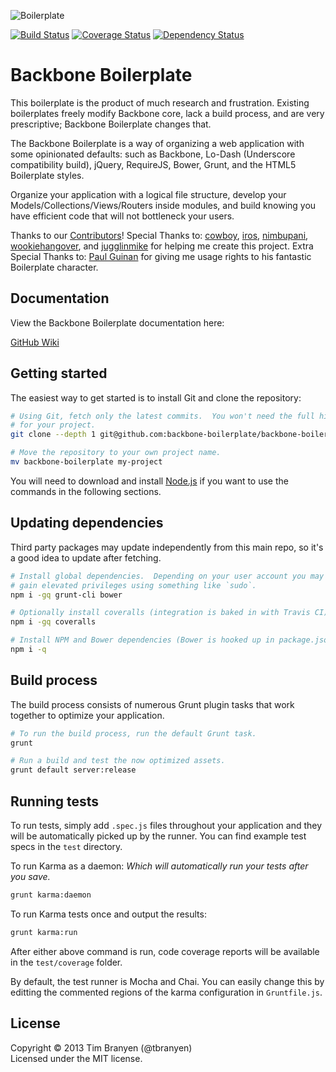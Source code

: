 ![Boilerplate](https://github.com/backbone-boilerplate/backbone-boilerplate/raw/assets/header.png)

[![Build Status](https://travis-ci.org/backbone-boilerplate/backbone-boilerplate.png?branch=master)](https://travis-ci.org/backbone-boilerplate/backbone-boilerplate) [![Coverage Status](https://coveralls.io/repos/backbone-boilerplate/backbone-boilerplate/badge.png)](https://coveralls.io/r/backbone-boilerplate/backbone-boilerplate) [![Dependency Status](https://gemnasium.com/backbone-boilerplate/backbone-boilerplate.png)](https://gemnasium.com/backbone-boilerplate/backbone-boilerplate)

Backbone Boilerplate
====================

This boilerplate is the product of much research and frustration.  Existing
boilerplates freely modify Backbone core, lack a build process, and are very
prescriptive; Backbone Boilerplate changes that.

The Backbone Boilerplate is a way of organizing a web application with some
opinionated defaults: such as Backbone, Lo-Dash (Underscore compatibility
build), jQuery, RequireJS, Bower, Grunt, and the HTML5 Boilerplate styles.

Organize your application with a logical file structure, develop your
Models/Collections/Views/Routers inside modules, and build knowing you have
efficient code that will not bottleneck your users.

Thanks to our
[Contributors](https://github.com/backbone-boilerplate/backbone-boilerplate/contributors)!  Special Thanks to: [cowboy](http://github.com/cowboy),
[iros](http://github.com/iros), [nimbupani](http://github.com/nimbupani),
[wookiehangover](http://github.com/wookiehangover), and
[jugglinmike](http://github.com/jugglinmike) for helping me create this project.  Extra Special Thanks to: [Paul Guinan](http://bigredhair.com/work/paul.html)
for giving me usage rights to his fantastic Boilerplate character.

## Documentation ##

View the Backbone Boilerplate documentation here:

[GitHub Wiki](https://github.com/backbone-boilerplate/backbone-boilerplate/wiki)

## Getting started ##

The easiest way to get started is to install Git and clone the repository:

``` bash
# Using Git, fetch only the latest commits.  You won't need the full history
# for your project.
git clone --depth 1 git@github.com:backbone-boilerplate/backbone-boilerplate.git

# Move the repository to your own project name.
mv backbone-boilerplate my-project
```

You will need to download and install [Node.js](http://nodejs.org/) if you want
to use the commands in the following sections.

## Updating dependencies ##

Third party packages may update independently from this main repo, so it's a
good idea to update after fetching.

``` bash
# Install global dependencies.  Depending on your user account you may need to
# gain elevated privileges using something like `sudo`.
npm i -gq grunt-cli bower

# Optionally install coveralls (integration is baked in with Travis CI).
npm i -gq coveralls

# Install NPM and Bower dependencies (Bower is hooked up in package.json).
npm i -q
```

## Build process ##

The build process consists of numerous Grunt plugin tasks that work together
to optimize your application.

``` bash
# To run the build process, run the default Grunt task.
grunt

# Run a build and test the now optimized assets.
grunt default server:release
```

## Running tests ##

To run tests, simply add `.spec.js` files throughout your application and they
will be automatically picked up by the runner.  You can find example test specs
in the `test` directory.

To run Karma as a daemon:
*Which will automatically run your tests after you save.*

``` bash
grunt karma:daemon
```

To run Karma tests once and output the results:

``` bash
grunt karma:run
```

After either above command is run, code coverage reports will be available in
the `test/coverage` folder.

By default, the test runner is Mocha and Chai.  You can easily change this by
editting the commented regions of the karma configuration in `Gruntfile.js`.

## License ##
Copyright © 2013 Tim Branyen (@tbranyen)  
Licensed under the MIT license.
